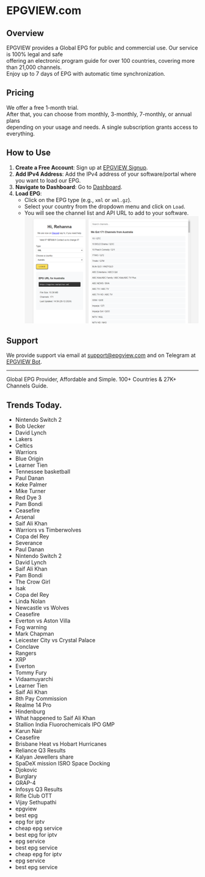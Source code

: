 # EPGVIEW.com



## Overview
EPGVIEW provides a Global EPG for public and commercial use. Our service is 100% legal and safe\
offering an electronic program guide for over 100 countries, covering more than 21,000 channels.\
Enjoy up to 7 days of EPG with automatic time synchronization.

## Pricing
We offer a free 1-month trial. \
After that, you can choose from monthly, 3-monthly, 7-monthly, or annual plans \
depending on your usage and needs. A single subscription grants access to everything.

## How to Use
1. **Create a Free Account**: Sign up at [EPGVIEW Signup](https://epgview.com/signup.php).
2. **Add IPv4 Address**: Add the IPv4 address of your software/portal where you want to load our EPG.
3. **Navigate to Dashboard**: Go to [Dashboard](https://epgview.com/dashboard.php).
4. **Load EPG**:
   - Click on the EPG type (e.g., `xml` or `xml.gz`).
   - Select your country from the dropdown menu and click on `Load`.
   - You will see the channel list and API URL to add to your software.
![EPGVIEW](img/dashboard.png)
## Support
We provide support via email at [support@epgview.com](mailto:support@epgview.com) and on Telegram at [EPGVIEW Bot](https://t.me/epgview_bot).

---

Global EPG Provider, Affordable and Simple. 100+ Countries & 27K+ Channels Guide.

## Trends Today.

- Nintendo Switch 2
- Bob Uecker
- David Lynch
- Lakers
- Celtics
- Warriors
- Blue Origin
- Learner Tien
- Tennessee basketball
- Paul Danan
- Keke Palmer
- Mike Turner
- Red Dye 3
- Pam Bondi
- Ceasefire
- Arsenal
- Saif Ali Khan
- Warriors vs Timberwolves
- Copa del Rey
- Severance
- Paul Danan
- Nintendo Switch 2
- David Lynch
- Saif Ali Khan
- Pam Bondi
- The Crow Girl
- Isak
- Copa del Rey
- Linda Nolan
- Newcastle vs Wolves
- Ceasefire
- Everton vs Aston Villa
- Fog warning
- Mark Chapman
- Leicester City vs Crystal Palace
- Conclave
- Rangers
- XRP
- Everton
- Tommy Fury
- Vidaamuyarchi
- Learner Tien
- Saif Ali Khan
- 8th Pay Commission
- Realme 14 Pro
- Hindenburg
- What happened to Saif Ali Khan
- Stallion India Fluorochemicals IPO GMP
- Karun Nair
- Ceasefire
- Brisbane Heat vs Hobart Hurricanes
- Reliance Q3 Results
- Kalyan Jewellers share
- SpaDeX mission ISRO Space Docking
- Djokovic
- Burglary
- GRAP-4
- Infosys Q3 Results
- Rifle Club OTT
- Vijay Sethupathi
- epgview
- best epg
- epg for iptv
- cheap epg service
- best epg for iptv
- epg service
- best epg service
- cheap epg for iptv
- epg service
- best epg service
